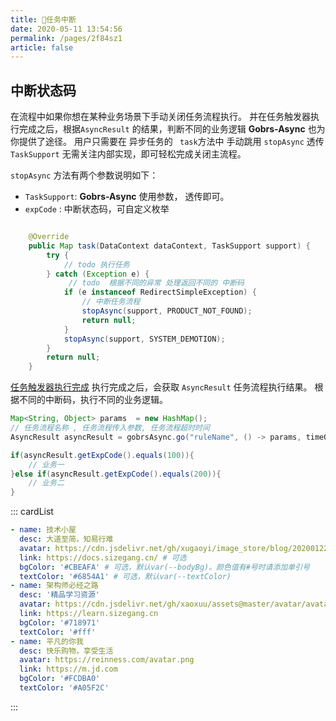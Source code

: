 ```yaml
---
title: 🍑任务中断
date: 2020-05-11 13:54:56
permalink: /pages/2f84sz1
article: false
---
```


## 中断状态码

在流程中如果你想在某种业务场景下手动关闭任务流程执行。 并在任务触发器执行完成之后，根据<code>AsyncResult</code> 的结果，判断不同的业务逻辑
**Gobrs-Async** 也为你提供了途径。 用户只需要在 异步任务的 <code> task</code>方法中 手动跳用 <code>stopAsync</code> 透传<code>TaskSupport</code>
无需关注内部实现，即可轻松完成关闭主流程。

<code>stopAsync</code> 方法有两个参数说明如下：

* <code>TaskSupport</code>: **Gobrs-Async** 使用参数， 透传即可。
* <code>expCode</code> : 中断状态码，可自定义枚举

```java 

    @Override
    public Map task(DataContext dataContext, TaskSupport support) {
        try {
            // todo 执行任务
        } catch (Exception e) {
             // todo  根据不同的异常 处理返回不同的 中断码
            if (e instanceof RedirectSimpleException) {
                // 中断任务流程
                stopAsync(support, PRODUCT_NOT_FOUND);
                return null;
            }
            stopAsync(support, SYSTEM_DEMOTION);
        }
        return null;
    }

```


[任务触发器执行完成](/pages/2f674a/#启动任务流程) 执行完成之后，会获取 <code>AsyncResult</code> 任务流程执行结果。
根据不同的中断码，执行不同的业务逻辑。
```java 
Map<String, Object> params  = new HashMap();
// 任务流程名称 , 任务流程传入参数, 任务流程超时时间 
AsyncResult asyncResult = gobrsAsync.go("ruleName", () -> params, timeOut);

if(asyncResult.getExpCode().equals(100)){
    // 业务一
}else if(asyncResult.getExpCode().equals(200)){
    // 业务二
}
```

::: cardList

```yaml
- name: 技术小屋
  desc: 大道至简，知易行难
  avatar: https://cdn.jsdelivr.net/gh/xugaoyi/image_store/blog/20200122153807.jpg # 可选
  link: https://docs.sizegang.cn/ # 可选
  bgColor: '#CBEAFA' # 可选，默认var(--bodyBg)。颜色值有#号时请添加单引号
  textColor: '#6854A1' # 可选，默认var(--textColor)
- name: 架构师必经之路
  desc: '精品学习资源'
  avatar: https://cdn.jsdelivr.net/gh/xaoxuu/assets@master/avatar/avatar.png
  link: https://learn.sizegang.cn
  bgColor: '#718971'
  textColor: '#fff'
- name: 平凡的你我
  desc: 快乐购物，享受生活
  avatar: https://reinness.com/avatar.png
  link: https://m.jd.com
  bgColor: '#FCDBA0'
  textColor: '#A05F2C'
```
:::





